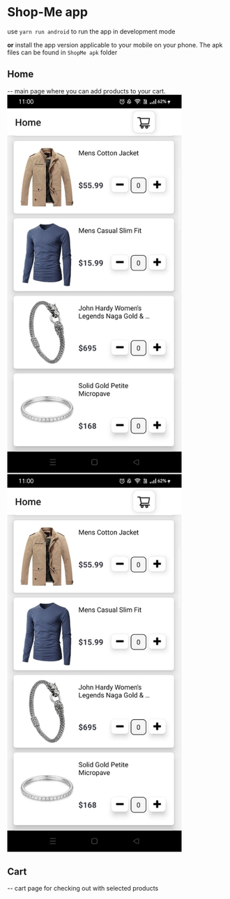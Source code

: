 # Shop-Me app 
use `yarn run android` to run the app in development mode

**or** install the app version applicable to your mobile on your phone. 
The apk files can be found in `ShopMe apk` folder

## Home 
-- main page where you can add products to your cart.
<img src="https://github.com/satish-rajnale/ShopMe-app/blob/main/assets/1.jpeg" alt="Home" width="400" hright="auto" />
<img src="https://github.com/satish-rajnale/ShopMe-app/blob/main/assets/1.jpeg" alt="Home" width="400" hright="auto" />
## Cart
-- cart page for checking out with selected products
